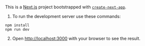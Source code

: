 This is a [Next.js](https://nextjs.org) project bootstrapped with [`create-next-app`](https://nextjs.org/docs/app/api-reference/cli/create-next-app).

1. To run the development server use these commands:

```
npm install
npm run dev
```

2. Open [http://localhost:3000](http://localhost:3000) with your browser to see the result.
